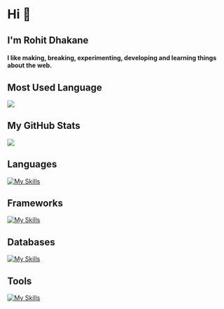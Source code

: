<h1>Hi 👋</h1>
<h2>I'm Rohit Dhakane</h2>

<h4 >
  I like making, breaking, experimenting, developing and learning things about
  the web.
</h4>

<h2>Most Used Language</h2>

<img src="https://github-readme-stats.vercel.app/api/top-langs/?username=rohitdhakane6&layout=donut" />


<h2>My GitHub Stats</h2>
<img src="https://github-readme-stats.vercel.app/api?username=rohitdhakane6&show_icons=true&show=reviews,prs_merged,prs_merged_percentage&theme=dark" />

<h2>Languages</h2>

[![My Skills](https://skillicons.dev/icons?i=ts,js,java)](https://skillicons.dev)

<h2>Frameworks</h2>
  
[![My Skills](https://skillicons.dev/icons?i=express,react,nextjs,tailwindcss)](https://skillicons.dev)

<h2>Databases</h2>
  
[![My Skills](https://skillicons.dev/icons?i=postgres,redis,mongo)](https://skillicons.dev)

<h2>Tools</h2>
 
[![My Skills](https://skillicons.dev/icons?i=neovim,vim,git,docker,k8s,kafka,linux,githubactions)](https://skillicons.dev)
